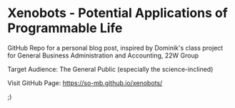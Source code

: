 # Xenobots - Potential Applications of Programmable Life

GitHub Repo for a personal blog post, inspired by Dominik's class project for General Business Administration and Accounting, 22W Group

Target Audience: The General Public (especially the science-inclined)

Visit GitHub Page: <a href="https://so-mb.github.io/xenobots/" target="_blank">https://so-mb.github.io/xenobots/</a>

;)
